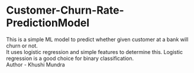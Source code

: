 # Customer-Churn-Rate-PredictionModel
This is a simple ML model to predict whether given customer at a bank will churn or not. 
<br>
It uses logistic regression and simple features to determine this. Logistic regression is a good choice for binary classification.
<br>
Author - Khushi Mundra
